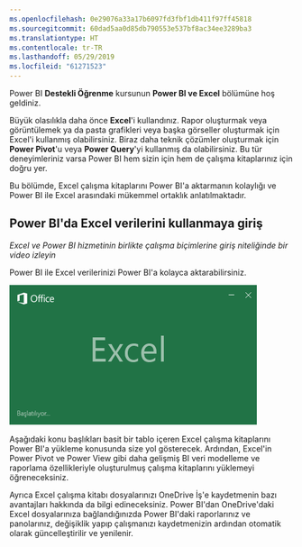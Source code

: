 ```yaml
---
ms.openlocfilehash: 0e29076a33a17b6097fd3fbf1db411f97ff45818
ms.sourcegitcommit: 60dad5aa0d85db790553e537bf8ac34ee3289ba3
ms.translationtype: HT
ms.contentlocale: tr-TR
ms.lasthandoff: 05/29/2019
ms.locfileid: "61271523"
---
```

Power BI **Destekli Öğrenme** kursunun **Power BI ve Excel** bölümüne hoş geldiniz.

Büyük olasılıkla daha önce **Excel**'i kullandınız. Rapor oluşturmak veya görüntülemek ya da pasta grafikleri veya başka görseller oluşturmak için Excel'i kullanmış olabilirsiniz. Biraz daha teknik çözümler oluşturmak için **Power Pivot**'u veya **Power Query**'yi kullanmış da olabilirsiniz. Bu tür deneyimleriniz varsa Power BI hem sizin için hem de çalışma kitaplarınız için doğru yer.

Bu bölümde, Excel çalışma kitaplarını Power BI'a aktarmanın kolaylığı ve Power BI ile Excel arasındaki mükemmel ortaklık anlatılmaktadır.

## <a name="introduction-to-using-excel-data-in-power-bi"></a>Power BI'da Excel verilerini kullanmaya giriş
*Excel ve Power BI hizmetinin birlikte çalışma biçimlerine giriş niteliğinde bir video izleyin*

Power BI ile Excel verilerinizi Power BI'a kolayca aktarabilirsiniz.

![](media/5-1-intro-excel-data/5-1_1.png)

Aşağıdaki konu başlıkları basit bir tablo içeren Excel çalışma kitaplarını Power BI'a yükleme konusunda size yol gösterecek. Ardından, Excel'in Power Pivot ve Power View gibi daha gelişmiş BI veri modelleme ve raporlama özellikleriyle oluşturulmuş çalışma kitaplarını yüklemeyi öğreneceksiniz.

Ayrıca Excel çalışma kitabı dosyalarınızı OneDrive İş'e kaydetmenin bazı avantajları hakkında da bilgi edineceksiniz. Power BI'dan OneDrive'daki Excel dosyalarınıza bağlandığınızda Power BI'daki raporlarınız ve panolarınız, değişiklik yapıp çalışmanızı kaydetmenizin ardından otomatik olarak güncelleştirilir ve yenilenir.

